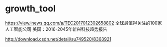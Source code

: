 # growth_tool
 
 https://view.inews.qq.com/a/TEC2017012302658802  全球最值得关注的100家人工智能公司
 美国：2016-2045年新兴科技趋势报告 
 
 http://download.csdn.net/detail/su749520/8363921

